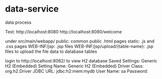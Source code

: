 # data-service
data process

Test: http://localhost:8080
	  http://localhost:8080/welcome

under src/main/webapp/
	public: common public .html pages
	static: .js and .css pages
	WEB-INF/jsp: .jsp files
	WEB-INF/jsp/upload/{table-name}: .jsp files to upload the file data to database tables
	
login to http://localhost:8082/ to view H2 database
	Saved Settings:	Generic H2 (Embedded)
	Setting Name:	Generic H2 (Embedded)
	Driver Class:	org.h2.Driver
	JDBC URL:		jdbc:h2:mem:mydb
	User Name:		sa
	Password:
